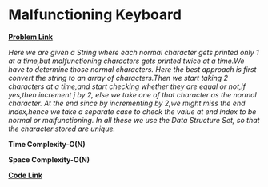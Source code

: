 # Malfunctioning Keyboard
[**Problem Link**](https://github.com/dscnsec/DSC-NSEC-Algorithms/blob/master/2.%20String/malfunctioning_keyboard/malfunctioning_keyboard.md)

*Here we are given a String where each normal character gets printed only 1 at a time,but malfunctioning characters gets printed*
*twice at a time.We have to determine those normal characters.*
*Here the best approach is first convert the string to an array of characters.Then we start taking 2 characters at a time,and start checking*
*whether they are equal or not,if yes,then increment j by 2, else we take one of that character as the normal character.*
*At the end since by incrementing by 2,we might miss the end index,hence we take a separate case to check the value at*
*end index to be normal or malfunctioning.*
*In all these we use the Data Structure Set, so that the character stored are unique.*

**Time Complexity-O(N)**

**Space Complexity-O(N)**

[**Code Link**](https://github.com/dscnsec/DSC-NSEC-Algorithms/blob/master/2.%20String/malfunctioning_keyboard/MalfunctionKeyboardArnab.java)

